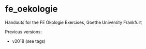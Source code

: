 # fe_oekologie
Handouts for the FE Ökologie Exercises, Goethe University Frankfurt

Previous versions: 
- v2018 (see tags)
